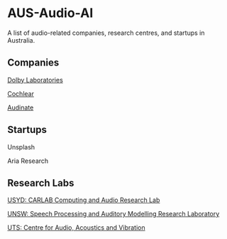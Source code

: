 # AUS-Audio-AI
A list of audio-related companies, research centres, and startups in Australia.


## Companies

[Dolby Laboratories](https://www.dolby.com/)

[Cochlear](https://www.cochlear.com/us/en/home)

[Audinate](https://www.audinate.com/)



## Startups

Unsplash

Aria Research


## Research Labs

[USYD: CARLAB Computing and Audio Research Lab](https://www.sydney.edu.au/engineering/our-research/laboratories-and-facilities/computing-and-audio-research-laboratory.html)


[UNSW: Speech Processing and Auditory Modelling Research Laboratory](https://www2.ee.unsw.edu.au/cochlear-signal-processing-lab/)

[UTS: Centre for Audio, Acoustics and Vibration](https://www.uts.edu.au/research/centres/centre-audio-acoustics-and-vibration)

